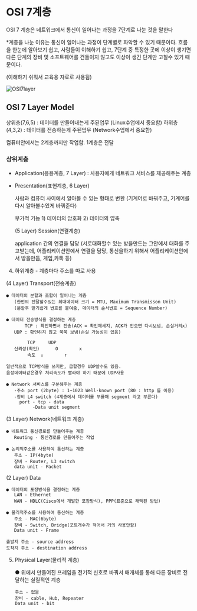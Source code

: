 # OSI 7계층

OSI 7 계층은 네트워크에서 통신이 일어나는 과정을 7단계로 나눈 것을 말한다

*계층을 나눈 이유는 통신이 일어나는 과정이 단계별로 파악할 수 있기 때문이다.
흐름을 한눈에 알아보기 쉽고, 사람들이 이해하기 쉽고, 7단계 중 특정한 곳에 이상이 생기면 다른 단계의 장비 및 소프트웨어를 건들이지 않고도 이상이 생긴 단계만 고칠수 있기 때문이다.

(이해하기 쉬워서 교육용 자료로 사용됨)

![OSI7layer](https://user-images.githubusercontent.com/76420201/105174881-8751aa00-5b66-11eb-9d86-b55b0eb09e62.png)

## OSI 7 Layer Model

상위층(7,6,5) : 데이터를 만들어내는게 주된업무 (Linux수업에서 중요함)
하위층(4,3,2) : 데이터를 전송하는게 주된업무 (Network수업에서 중요함)
   
컴퓨터안에서는 2계층까지만 작업함.
1계층은 전달

### 상위계층

- Application(응용계층, 7 Layer) : 사용자에게 네트워크 서비스를 제공해주는 계층
  
- Presentation(표현계층, 6 Layer) 

	사람과 컴퓨터 사이에서 알아볼 수 있는 형태로 변환
	(기계어로 바꿔주고, 기계어를 다시 알아볼수있게 바꿔준다)

	부가적 기능
		1) 데이터의 암호화
		2) 데이터의 압축
  
  (5 Layer) Session(연결계층)

	application 간의 연결을 담당
	(서로대화할수 있는 방을만드는 그안에서 대화를 주고받는데, 어플리케이션안에서 연결을 담당, 통신을하기 위해서 어플리케이션안에서 방을만듬, 게임,카톡 등)

4. 하위계층 - 계층마다 주소를 따로 사용
   
  (4 Layer) Transport(전송계층)
	
	● 데이터의 분할과 조합이 일어나는 계층
	   (한번의 전달할수있는 최대데이터 크기 = MTU, Maximum Transmisson Unit)
	   (분할후 받기쉽게 번호를 붙여줌, 데이터의 순서번호 = Sequence Number)

	● 데이터 전송방식을 결정하는 계층
           TCP : 확인하면서 전송(ACK = 확인메세지, ACK가 안오면 다시보냄, 손실거의x)
	   UDP : 확인하지 않고 쭉쭉 보냄(손실 가능성이 있음)

			TCP		UDP
	   신뢰성(확인)      O		 x 
     		속도	↓		 ↑

	일반적으로 TCP방식을 쓰지만, 급할경우 UDP쓸수도 있음.
	음성데이터같은경우 처리속도가 빨라야 하기 때문에 UDP사용

	● Network 서비스를 구분해주는 계층
	   -주소 port (2byte) : 1~1023 Well-known port (80 : http 를 이용)
	   -장비 L4 switch (4계층에서 데이터를 부를때 segment 라고 부른다)
		 port - tcp - data
              -Data unit segment

  (3 Layer) Network(네트워크 계층)
	
	● 네트워크 통신경로를 만들어주는 계층
	   Routing - 통신경로를 만들어주는 작업

	● 논리적주소를 사용하여 통신하는 계층
	   주소 - IP(4byte)
	   장비 - Router, L3 switch 
	   data unit - Packet
	

  (2 Layer) Data

	● 데이터의 포장방식을 결정하는 계층
	   LAN - Ethernet
	   WAN - HDLC(Cisco에서 개발한 포장방식), PPP(표준으로 채택된 방법)

	● 물리적주소를 사용하여 통신하는 계층
	   주소 - MAC(6byte)
	   장비 - Switch, Bridge(포트개수가 적어서 거의 사용안함)
	   Data unit - Frame

	출발지 주소 - source address
	도착지 주소 - destination address

5. Physical Layer(물리적 계층) 

	● 위에서 만들어진 프레임을 전기적 신호로 바꿔서 
	   매개체를 통해 다른 장비로 전달하는 실질적인 계층

	   주소 - 없음
	   장비 - cable, Hub, Repeater
	   Data unit - bit
